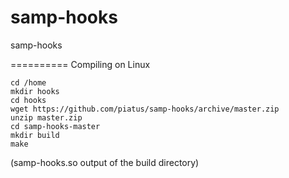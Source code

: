 samp-hooks
==========

samp-hooks

==========
Compiling on Linux

	cd /home
	mkdir hooks
	cd hooks
	wget https://github.com/piatus/samp-hooks/archive/master.zip
	unzip master.zip
	cd samp-hooks-master
	mkdir build
	make

(samp-hooks.so output of the build directory)
